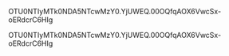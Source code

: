 OTU0NTIyMTk0NDA5NTcwMzY0.YjUWEQ.00OQfqAOX6VwcSx-oERdcrC6HIg


OTU0NTIyMTk0NDA5NTcwMzY0.YjUWEQ.00OQfqAOX6VwcSx-oERdcrC6HIg
